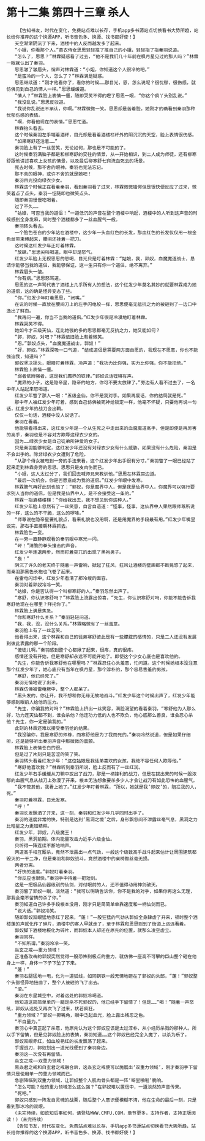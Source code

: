 # 第十二集 第四十三章 杀人
        【告知书友，时代在变化，免费站点难以长存，手机app多书源站点切换看书大势所趋，站长给你推荐的这个换源APP，听书音色多、换源、找书都好使！】
       天空渐渐阴沉了下来，酒楼中的人反而越发多了起来。
       “小姐，你看那个人。”黄衣侍女思思轻轻推了推自己的小姐，轻轻指了指秦羽说道。
       “怎么了，思思？”林霖疑惑看了过去，“他不是我们几十年前在枫月星见过的那人吗？”林霖一眼就认出了秦羽。
       思思皱了皱眉头，悄声对林霖道：“小姐，你知道这个人很冷的吧。”
       “是蛮冷的一个人，怎么了？”林霖满是疑惑。
       思思继续道：“刚才他看你了，看你的时候……那目光，恩，怎么说呢？很忧郁，很伤感，就仿佛见到自己的情人一样。”思思缓缓道。
       “情人？”林霖脸上表情一僵，随即哭笑不得的瞪了思思一眼，“你这个疯丫头别乱说。”
       “我没乱说。”思思反驳道。
       “我说你乱说还不承认，你啊。”林霖微微一笑。思思却是苦着脸，她刚才的确看到秦羽那种忧郁伤感的表情。
       “啊，你看他现在的表情。”思思忙道。
       林霖抬头看去。
       这个时候秦羽左手端着酒杯，目光却是看着酒楼栏杆外的阴沉沉的天空，脸上表情很伤感。
       “如果寒舒还活着……”
       秦羽脸上有了一丝苦笑，无论如何，那也是不可能的了。
       这时候秦羽满脑子都是和柳寒舒的交往的情景，从一开始相识，到二人成为师徒，还有柳寒舒跟他讲述喜欢上女孩的情景，以及最后柳寒舒七窍流血死去的场景。
       死去时候，那不舍的眼神。秦羽也无法忘记。
       那不舍的眼神，或许不舍的就是她吧！
       秦羽目光投向绿衣少女。
       林霖这个时候正在看着秦羽，看到秦羽看了过来，林霖微微错愕但是很快便反应了过来，微笑着点了点头，秦羽一怔随即也微笑点头。
       随即秦羽慢慢吃喝着。
       过了不久……
       “姑娘，可否当我的道侣！”一道低沉的声音在整个酒楼中响起，酒楼中的人听到这声音的时候感到全身发麻，同时整个酒楼都多了一丝血腥气一般。
       秦羽转头看去。
       一个脸色苍白的少年站在酒楼中，这少年一头血红色的长发，那血红色的长发仅仅用一根金色丝带束缚起来，腰间还挂着一把刀。
       这时候这红发少年正盯着林霖。
       “放肆。”思思尖叫喝道，眼中却是怒气。
       红发少年脸上无视思思的怒喝，目光只是盯着林霖：“姑娘，我，郭奴，血魔魔道战士，恳请你能够当我的道侣，我能够保证，这一生只有你一个道侣，绝不离弃。”
       林霖眉头一皱。
       “你有病。”思思怒骂道。
       思思的这一声骂代表了酒楼上几乎所有人的想法，这个红发少年莫名其妙的就要林霖成为她的道侣，这的确是怪异变态了些。
       “你。”红发少年盯着思思，“闭嘴。”
       在说的时候一直放在腰间刀上的左手闪电般一挥，思思便毫无抵抗之力的被砸到了一边口中逸出了鲜血。
       “我再问一遍，你当不当我的道侣。”红发少年很是冷漠地盯着林霖。
       林霖哭笑不得。
       她如今才三级天仙，连比她强的多的思思都毫无反抗之力，她又能如何？
       “郭，郭奴，对吧？”林霖依旧脸上有着微笑。
       “恩。”郭奴点头，“血魔魔道战士，郭奴！”
       “好，郭奴。”林霖深吸一口气道，“结成道侣是需要两方面自愿的，我现在不愿意，你也不能强迫我，知道吗？”
       郭奴坚决摇头，眼睛盯着林霖，冷声道：“我功力比你强，实力比你强，你不能拒绝。”
       林霖脸上表情一僵。
       “弱者依附强者，这是我们魔界的铁律。”郭奴说话铿锵有声。
       “魔界的小子，这是隐帝星，隐帝的地方，你可不要太放肆了。”旁边有人看不过去了，一名中年人站起来怒喝道。
       红发少年瞥了那人一眼：“五级金仙，你不是我对手。如果再废话，你的结局就是死。”
       那中年人被红发少年盯着，感到自己仿佛被死神给锁定一样，他毫不怀疑，只要他再说一句话，红发少年的战刀会出鞘。
       仅仅一句话，酒楼中没人说话了。
       秦羽在看着。
       他能够看得出来，这红发少年是一个从生死之中走出来的血魔魔道高手，但是即使是再厉害的高手，秦羽也是不容对方欺辱这绿衣少女的。
       因为……绿衣少女是自己徒弟所钟爱的女子。
       只是秦羽能够判定，这红发少年还没有对绿衣少女有什么威胁，如果没有什么危险，秦羽是不会出手的。除非绿衣少女遭到了危险。
       “从那个侍女被甩到一旁的手法来看，这个红发少年出手很有分寸。”秦羽瞥了一眼已经站了起来走到林霖身旁的思思。思思只是皮肉伤而已。
       “小姐，这人太过分了，我们回去喊师兄来教训他。”思思在林霖耳边道。
       “最后一次机会，你是否愿意成为我的道侣。”红发少年眼中发寒。
       林霖脾气再好此刻也恼了：“郭奴，你是魔界中人，但是我是仙界中人，你魔界可以强行要求别人当你的道侣，但是我是仙界中人，是不会接受这一条的。”
       林霖一指酒楼楼梯：“你给我出去，我不想见到你这种人。”
       红发少年脸上忽然有了一丝笑意，自言自语道：“怪事，怪事，这仙界中人果然跟师尊所说的一样，这么的不干脆，这么的啰嗦。”
       “师尊说在隐帝星要礼貌点，看来礼貌也没用啊，还是用魔界的手段最有用。”红发少年嘴里说完，那右手直接朝林霖抓去。
       林霖脸色一变。
       在一旁一直静静观看的秦羽眼中寒光一闪。
       “砰！”清脆的拳头撞击的声音。
       红发少年连退两步，然而盯着突兀的出现了黑袍男子。
       “轰！”
       阴沉了许久的老天终于随着一声雷响，掀起了狂风，狂风让酒楼的壁画都不断晃悠了起来，而秦羽那黑色长袍也飞卷了起来。
       在雷电闪烁中，红发少年看清了那冷峻的面容。
       秦羽对着郭奴冷冷一笑。
       “姑娘，你是否认得一个叫柳寒舒的人。”秦羽忽然出声了。
       “寒舒，你认识寒舒吗？”林霖脸上流露出惊喜，“先生，你认识寒舒对吗，你能不能告诉我寒舒他现在在哪里？拜托你了。”
       林霖脸上满是焦急。
       “你和寒舒什么关系？”秦羽轻轻问道。
       “我，我，没，没什么关系。”林霖略微有了一丝羞意。
       秦羽脸上有了一丝苦笑。
       他看得出来，这个林霖和自己的徒弟寒舒彼此是有一些朦胧的感情的，只是二人还没有发展到彼此表露的那一个阶段。
       “傻徒儿啊。”秦羽感到整个心都揪了起来，很疼，真的很疼。
       感情还没有开始，但是寒舒却永远不可能开始了。即使这个少女心底也是喜欢他的。
       “先生，你能告诉我寒舒他在哪里吗？”林霖忍住心头羞意，忙问道。这个时候她根本没注意那个红发少年了，她心底只有当年在枫月星，那个淳朴的，那个容易害羞的男孩。
       “寒舒，他已经死了。”
       秦羽无情地说了出来。
       林霖仿佛被雷电劈中，整个人都呆了。
       “黑头发的，你让开，我不想和你无缘无故地战斗。”红发少年这个时候出声了，红发少年能够感到眼前人给他的压力。
       “先生，你骗我的对吗？”林霖脸上挤出一丝笑容，满脸渴望的看着秦羽，“寒舒他为人那么好，功力连天仙都不到，谁会杀他？他连功力低的人也不欺负，他心底那么善良，谁会忍心杀他？先生，你一定是骗我的。”
       此刻的林霖还难以接受秦羽给的结果。
       “我没骗你，我是寒舒的师尊，而寒舒他是为了我而死的。”秦羽冷然说道，但是如果仔细听，还是能够听出秦羽声音中那微微的震颤。
       林霖脸上表情苍白的很。
       但是过了片刻只是苦涩的笑了笑。
       秦羽转头看着红发少年：“这位姑娘是我徒弟喜欢的女孩，我绝不容任何人欺辱他。”
       “寒舒他喜欢我？”林霖听到秦羽所说，脸上反而有了一丝红润。
       红发少年右手缓缓从刀鞘中拔出了战刀，那是一柄锋利的战刀，但是在拔出来的时候一股浓郁的血腥气息从战刀上弥漫了开来，根本无法想象要杀多少人才会让战刀有如此恐怖的血腥气。
       “我不管其他，我看上她了。”红发少年盯着林霖，“所以，她就是我‘郭奴’的，阻拦我的人，死。”
       秦羽盯着林霖，目光发寒。
       “呼！”
       秦羽长发飘洒了开来，这一刻，秦羽和红发少年几乎同时出手了。
       秦羽的速度非常的快，特别是达到‘黑洞之境’之后，身形飘忽间不泄露丝毫气息，黑洞之力比暗星之力更加精粹。
       红发少年，郭奴，八级魔王！
       秦羽，黑洞前期。体内能量攻击力近乎六级金仙。
       只听得一阵连续不断地响声。
       两道高手相互厮杀，竟然不泄露出一点气劲，一般这个级数高手战斗起来估计让周围建筑都毁灭的一干二净，但是秦羽和郭奴战斗，竟然酒楼中的桌椅都丝毫无损。
       两者分离。
       “好快的速度。”郭奴盯着秦羽。
       “你反应也很快。”秦羽手中持着一把短剑。
       这是一把极品仙器级别的仙剑，对付眼前的人，还不值得动用神剑破天。
       秦羽瞥了郭奴一眼，淡然道：“我可以明确告诉你，你不是我的对手，如果你再这么无理，那我会毫不留情的杀了你。”
       秦羽知道自己许多手段根本没用，刚才只是简简单单靠速度和一柄仙剑而已。
       “说大话。”郭奴冷笑。
       随即郭奴双眼猛地赤红了起来，“蓬！”一股狂猛的气劲从郭奴全身肆虐了开来，顿时整个酒楼蓬的声就化作了碎片，酒楼中的客人早就走了，至于林霖和思思则到了街道上远远看着。
       郭奴脚下酒楼地板化为碎片，而郭奴本人却还在原先的位置，就那么凌空虚立。
       秦羽同样。
       “不知所谓。”秦羽冷冷一笑。
       焱玄之戒——重力领域！
       正准备攻击的郭奴突然觉得一股恐怖到极点的重力，就仿佛一座高不可攀的巨山整个砸在他身上一样，身体一下子下坠了下来。
       “蓬！”
       秦羽右腿猛地一甩，化为一道弧线，如同钢铁一般无情地砸在了郭奴的头部，“蓬！”郭奴整个头部怪异地扭曲了，整个人被砸的飞了出去。
       “滚。”
       秦羽在东星城空中，对着远处的郭奴冷喝道。
       他知道这简简单单的一腿是杀不死郭奴的，他已经手下留情了！但是……“喝！”随着一声怒吼，郭奴从远处又再次飞了过来，状若疯狂。
       “重力领域？”郭奴一擦嘴角，眼中泛起血光，脸上露出残忍之色。
       “不自量力。”
       秦羽心中真正起了杀意，他原先认为这个郭奴应该是太过淳朴，从小经历杀戮的那种人。所以手下留情，但是见郭奴脸上的表情，秦羽知道……这个郭奴已经完全入魔了，以杀为乐了。
       郭奴双眼赤红，如血般艳红的长发飘荡了起来。
       手握战刀，郭奴划出一道光线便到了秦羽身边。
       秦羽这一次没有再留情。
       焱玄之戒——双重力领域！
       黑焱君之戒和白玄君之戒融合后，这焱玄之戒便可以施展出‘双重力领域’，刚才秦羽手下留情只是使用单一的重力领域而已。
       急剧降临到双重力领域，让郭奴整个人肌肉骨头都是一阵‘噼里啪啦’脆响。
       “怎么可能？他的重力领域怎么这么强？”在郭奴难以置信中，一道淡然的声音传来。
       “死吧。”
       郭奴只感到一阵发自灵魂的战栗，随后整个人意识便模糊不清，他在生命的最后一刻，只是看到那冰冷的双眼。
       (未完待续，如欲知后事如何，请登陆WWW.CMFU.COM，章节更多，支持作者，支持正版阅读！)（未完待续）
       【告知书友，时代在变化，免费站点难以长存，手机app多书源站点切换看书大势所趋，站长给你推荐的这个换源APP，听书音色多、换源、找书都好使！】
